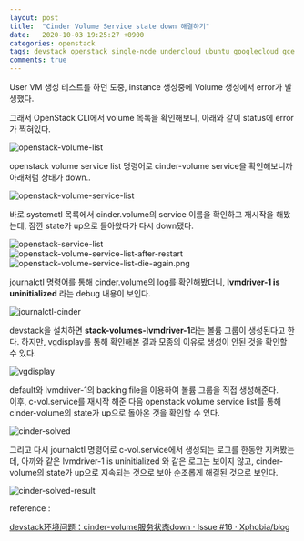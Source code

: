 ```yaml
---
layout: post
title:  "Cinder Volume Service state down 해결하기"
date:   2020-10-03 19:25:27 +0900
categories: openstack
tags: devstack openstack single-node undercloud ubuntu googlecloud gce cinder
comments: true  
---
```


User VM 생성 테스트를 하던 도중, instance 생성중에 Volume 생성에서 error가 발생했다.

그래서 OpenStack CLI에서 volume 목록을 확인해보니, 아래와 같이 status에 error가 찍혀있다.

![openstack-volume-list](https://snowapril.github.io/assets/img/post_img/openstack-volume-list.png)  

openstack volume service list 명령어로 cinder-volume service을 확인해보니까 아래처럼 상태가 down..

![openstack-volume-service-list](https://snowapril.github.io/assets/img/post_img/openstack-volume-service-list.png)  

바로 systemctl 목록에서 cinder.volume의 service 이름을 확인하고 재시작을 해봤는데, 잠깐 state가 up으로 돌아왔다가 다시 down됐다.

![openstack-service-list](https://snowapril.github.io/assets/img/post_img/openstack-service-list.png)  
![openstack-volume-service-list-after-restart](https://snowapril.github.io/assets/img/post_img/openstack-volume-service-list-after-restart.png)  
![openstack-volume-service-list-die-again.png](https://snowapril.github.io/assets/img/post_img/openstack-volume-service-list-die-again.png)  

journalctl 명령어를 통해 cinder.volume의 log를 확인해봤더니, **lvmdriver-1 is uninitialized** 라는 debug 내용이 보인다.

![journalctl-cinder](https://snowapril.github.io/assets/img/post_img/journalctl-cinder.png)  

devstack을 설치하면 **stack-volumes-lvmdriver-1**라는 볼륨 그룹이 생성된다고 한다. 하지만, vgdisplay를 통해 확인해본 결과 모종의 이유로 생성이 안된 것을 확인할 수 있다.

![vgdisplay](https://snowapril.github.io/assets/img/post_img/vgdisplay.png)  

default와 lvmdriver-1의 backing file을 이용하여 볼륨 그룹을 직접 생성해준다.  
이후, c-vol.service를 재시작 해준 다음 openstack volume service list를 통해 cinder-volume의 state가 up으로 돌아온 것을 확인할 수 있다.

![cinder-solved](https://snowapril.github.io/assets/img/post_img/cinder-solved.png)  

그리고 다시 journalctl 명령어로 c-vol.service에서 생성되는 로그를 한동안 지켜봤는데, 아까와 같은 lvmdriver-1 is uninitialized 와 같은 로그는 보이지 않고, cinder-volume의 state가 up으로 지속되는 것으로 보아 순조롭게 해결된 것으로 보인다.

![cinder-solved-result](https://snowapril.github.io/assets/img/post_img/cinder-solved-result.png)  

reference :

[devstack环境问题：cinder-volume服务状态down · Issue #16 · Xphobia/blog](https://github.com/Xphobia/blog/issues/16)